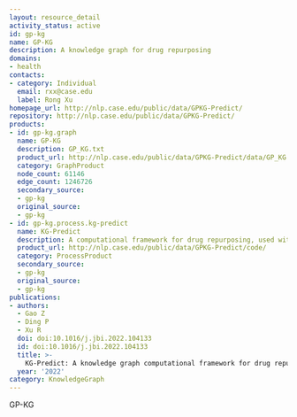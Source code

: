 ```yaml
---
layout: resource_detail
activity_status: active
id: gp-kg
name: GP-KG
description: A knowledge graph for drug repurposing
domains:
- health
contacts:
- category: Individual
  email: rxx@case.edu
  label: Rong Xu
homepage_url: http://nlp.case.edu/public/data/GPKG-Predict/
repository: http://nlp.case.edu/public/data/GPKG-Predict/
products:
- id: gp-kg.graph
  name: GP-KG
  description: GP_KG.txt
  product_url: http://nlp.case.edu/public/data/GPKG-Predict/data/GP_KG.txt
  category: GraphProduct
  node_count: 61146
  edge_count: 1246726
  secondary_source:
  - gp-kg
  original_source:
  - gp-kg
- id: gp-kg.process.kg-predict
  name: KG-Predict
  description: A computational framework for drug repurposing, used with GP-KG
  product_url: http://nlp.case.edu/public/data/GPKG-Predict/code/
  category: ProcessProduct
  secondary_source:
  - gp-kg
  original_source:
  - gp-kg
publications:
- authors:
  - Gao Z
  - Ding P
  - Xu R
  doi: doi:10.1016/j.jbi.2022.104133
  id: doi:10.1016/j.jbi.2022.104133
  title: >-
    KG-Predict: A knowledge graph computational framework for drug repurposing
  year: '2022'
category: KnowledgeGraph
---
```


GP-KG
